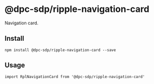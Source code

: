# @dpc-sdp/ripple-navigation-card

Navigation card.

## Install
`npm install @dpc-sdp/ripple-navigation-card --save`

## Usage
```
import RplNavigationCard from '@dpc-sdp/ripple-navigation-card'

```
